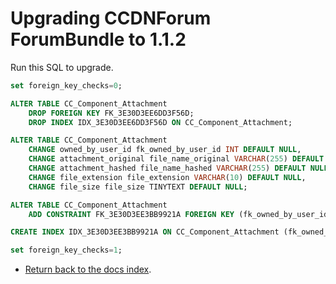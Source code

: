 Upgrading CCDNForum ForumBundle to 1.1.2
=========================================

Run this SQL to upgrade.

```sql
set foreign_key_checks=0;

ALTER TABLE CC_Component_Attachment
	DROP FOREIGN KEY FK_3E30D3EE6DD3F56D;
	DROP INDEX IDX_3E30D3EE6DD3F56D ON CC_Component_Attachment;

ALTER TABLE CC_Component_Attachment
	CHANGE owned_by_user_id fk_owned_by_user_id INT DEFAULT NULL,
	CHANGE attachment_original file_name_original VARCHAR(255) DEFAULT NULL,
	CHANGE attachment_hashed file_name_hashed VARCHAR(255) DEFAULT NULL,
	CHANGE file_extension file_extension VARCHAR(10) DEFAULT NULL,
	CHANGE file_size file_size TINYTEXT DEFAULT NULL;

ALTER TABLE CC_Component_Attachment
	ADD CONSTRAINT FK_3E30D3EE3BB9921A FOREIGN KEY (fk_owned_by_user_id) REFERENCES fos_user(id) ON DELETE SET NULL;

CREATE INDEX IDX_3E30D3EE3BB9921A ON CC_Component_Attachment (fk_owned_by_user_id);

set foreign_key_checks=1;
```

- [Return back to the docs index](index.md).
